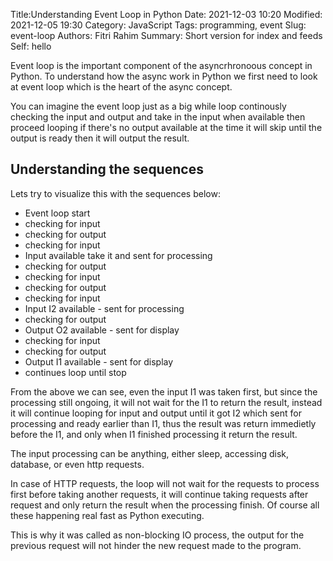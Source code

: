 Title:Understanding Event Loop in Python
Date: 2021-12-03 10:20
Modified: 2021-12-05 19:30
Category: JavaScript
Tags: programming, event
Slug: event-loop
Authors: Fitri Rahim
Summary: Short version for index and feeds
Self: hello

Event loop is the important component of the asyncrhronoous concept in Python. To understand how the async work in Python we first need to look at event loop which is the heart of the async concept.

You can imagine the event loop just as a big while loop continously checking the input and output and take in the input when available then proceed looping if there's no output available at the time it will skip until the output is ready then it will output the result.

## Understanding the sequences

Lets try to visualize this with the sequences below:

- Event loop start
- checking for input
- checking for output
- checking for input
- Input available take it and sent for processing
- checking for output
- checking for input
- checking for output
- checking for input
- Input I2 available - sent for processing
- checking for output
- Output O2 available - sent for display
- checking for input
- checking for output 
- Output I1 available - sent for display
- continues loop until stop

From the above we can see, even the input I1 was taken first, but since the processing still ongoing, it will not wait for the I1 to return the result, instead it will continue looping for input and output until it got I2 which sent for processing and ready earlier than I1, thus the result was return immedietly before the I1, and only when I1 finished processing it return the result.


The input processing can be anything, either sleep, accessing disk, database, or even http requests. 

In case of HTTP requests, the loop will not wait for the requests to process first before taking another requests, it will continue taking requests after request and only return the result when the processing finish. Of course all these happening real fast as Python executing.

This is why it was called as non-blocking IO process, the output for the previous request will not hinder the new request made to the program.
